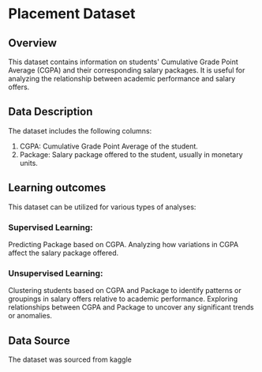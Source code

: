 # Placement Dataset
## Overview
This dataset contains information on students' Cumulative Grade Point Average (CGPA) and their corresponding salary packages. 
It is useful for analyzing the relationship between academic performance and salary offers.

## Data Description
The dataset includes the following columns:

1. CGPA: Cumulative Grade Point Average of the student.
2. Package: Salary package offered to the student, usually in monetary units.

## Learning outcomes
This dataset can be utilized for various types of analyses:

### Supervised Learning:
Predicting Package based on CGPA.
Analyzing how variations in CGPA affect the salary package offered.
### Unsupervised Learning:
Clustering students based on CGPA and Package to identify patterns or groupings in salary offers relative to academic performance.
Exploring relationships between CGPA and Package to uncover any significant trends or anomalies.

## Data Source
The dataset was sourced from kaggle
